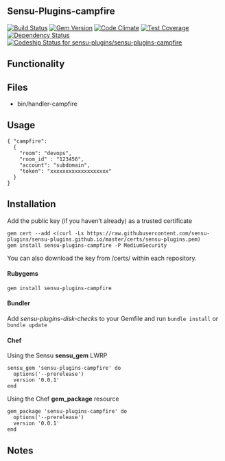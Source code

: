 ## Sensu-Plugins-campfire

[![Build Status](https://travis-ci.org/sensu-plugins/sensu-plugins-campfire.svg?branch=master)](https://travis-ci.org/sensu-plugins/sensu-plugins-campfire)
[![Gem Version](https://badge.fury.io/rb/sensu-plugins-campfire.svg)](http://badge.fury.io/rb/sensu-plugins-campfire)
[![Code Climate](https://codeclimate.com/github/sensu-plugins/sensu-plugins-campfire/badges/gpa.svg)](https://codeclimate.com/github/sensu-plugins/sensu-plugins-campfire)
[![Test Coverage](https://codeclimate.com/github/sensu-plugins/sensu-plugins-campfire/badges/coverage.svg)](https://codeclimate.com/github/sensu-plugins/sensu-plugins-campfire)
[![Dependency Status](https://gemnasium.com/sensu-plugins/sensu-plugins-campfire.svg)](https://gemnasium.com/sensu-plugins/sensu-plugins-campfire)
[ ![Codeship Status for sensu-plugins/sensu-plugins-campfire](https://codeship.com/projects/85bce530-ca50-0132-f20b-4a5d1f8b26a4/status?branch=master)](https://codeship.com/projects/75440)

## Functionality

## Files
 * bin/handler-campfire

## Usage

```
{ "campfire":
  {
    "room": "devops",
    "room_id" : "123456",
    "account": "subdomain",
    "token": "xxxxxxxxxxxxxxxxxxx"
  }
}
```

## Installation

Add the public key (if you haven’t already) as a trusted certificate

```
gem cert --add <(curl -Ls https://raw.githubusercontent.com/sensu-plugins/sensu-plugins.github.io/master/certs/sensu-plugins.pem)
gem install sensu-plugins-campfire -P MediumSecurity
```

You can also download the key from /certs/ within each repository.

#### Rubygems

`gem install sensu-plugins-campfire`

#### Bundler

Add *sensu-plugins-disk-checks* to your Gemfile and run `bundle install` or `bundle update`

#### Chef

Using the Sensu **sensu_gem** LWRP
```
sensu_gem 'sensu-plugins-campfire' do
  options('--prerelease')
  version '0.0.1'
end
```

Using the Chef **gem_package** resource
```
gem_package 'sensu-plugins-campfire' do
  options('--prerelease')
  version '0.0.1'
end
```

## Notes
